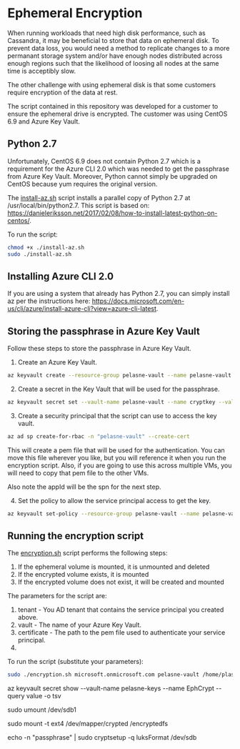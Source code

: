 # Ephemeral Encryption

When running workloads that need high disk performance, such as Cassandra, it may be beneficial to store that data on ephemeral disk. To prevent data loss, you would need a method to replicate changes to a more permanant storage system and/or have enough nodes distributed across enough regions such that the likelihood of loosing all nodes at the same time is acceptibly slow.

The other challenge with using ephemeral disk is that some customers require encryption of the data at rest.

The script contained in this repository was developed for a customer to ensure the ephemeral drive is encrypted. The customer was using CentOS 6.9 and Azure Key Vault.

## Python 2.7

Unfortunately, CentOS 6.9 does not contain Python 2.7 which is a requirement for the Azure CLI 2.0 which was needed to get the passphrase from Azure Key Vault. Moreover, Python cannot simply be upgraded on CentOS because yum requires the original version.

The [install-az.sh](install-az.sh) script installs a parallel copy of Python 2.7 at /usr/local/bin/python2.7. This script is based on: https://danieleriksson.net/2017/02/08/how-to-install-latest-python-on-centos/.

To run the script:

```bash
chmod +x ./install-az.sh
sudo ./install-az.sh
```

## Installing Azure CLI 2.0

If you are using a system that already has Python 2.7, you can simply install az per the instructions here: https://docs.microsoft.com/en-us/cli/azure/install-azure-cli?view=azure-cli-latest.

## Storing the passphrase in Azure Key Vault

Follow these steps to store the passphrase in Azure Key Vault.

1. Create an Azure Key Vault.

```bash
az keyvault create --resource-group pelasne-vault --name pelasne-vault
```

2. Create a secret in the Key Vault that will be used for the passphrase.

```bash
az keyvault secret set --vault-name pelasne-vault --name cryptkey --value password
```

3. Create a security principal that the script can use to access the key vault.

```bash
az ad sp create-for-rbac -n "pelasne-vault" --create-cert
```

This will create a pem file that will be used for the authentication. You can move this file wherever you like, but you will reference it when you run the encryption script. Also, if you are going to use this across multiple VMs, you will need to copy that pem file to the other VMs.

Also note the appId will be the spn for the next step.

4. Set the policy to allow the service principal access to get the key.

```bash
az keyvault set-policy --resource-group pelasne-vault --name pelasne-vault --spn e6910c60-eb9d-4800-b245-c3cbb48ecba1 --secret-permissions get
```

## Running the encryption script

The [encryption.sh](encryption.sh) script performs the following steps:

1. If the ephemeral volume is mounted, it is unmounted and deleted
2. If the encrypted volume exists, it is mounted
3. If the encrypted volume does not exist, it will be created and mounted

The parameters for the script are:

1. tenant - You AD tenant that contains the service principal you created above.
2. vault - The name of your Azure Key Vault.
3. certificate - The path to the pem file used to authenticate your service principal.
4. 

To run the script (substitute your parameters):

```bash
sudo ./encryption.sh microsoft.onmicrosoft.com pelasne-vault /home/plasne/tmpECU54D.pem pelasne-vault cryptkey
```



az keyvault secret show --vault-name pelasne-keys --name EphCrypt --query value -o tsv

sudo umount /dev/sdb1






sudo mount -t ext4 /dev/mapper/crypted /encryptedfs

echo -n "passphrase" | sudo cryptsetup -q luksFormat /dev/sdb


